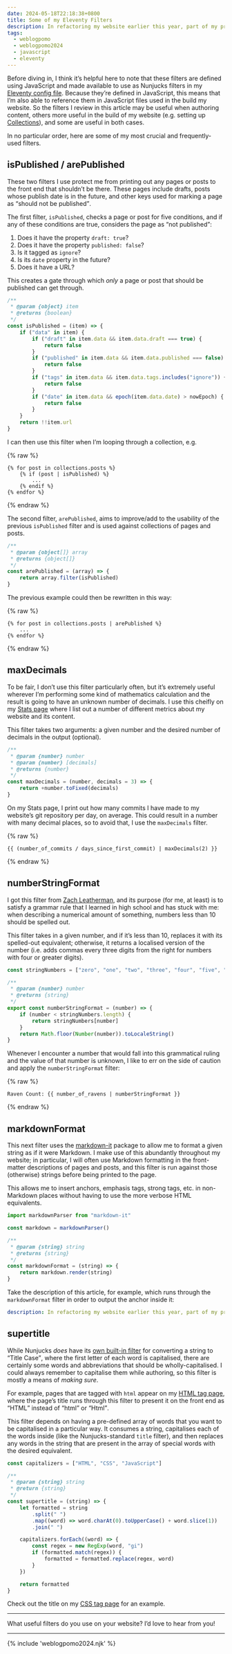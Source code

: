 ```yaml
---
date: 2024-05-18T22:18:38+0800
title: Some of my Eleventy Filters
description: In refactoring my website earlier this year, part of my process was to evaluate and revise the many, many [Eleventy Filters](https://www.11ty.dev/docs/filters/) I use throughout my website’s build, so in this post, I’ll run through a handful of them.
tags:
  - weblogpomo
  - weblogpomo2024
  - javascript
  - eleventy
---
```


Before diving in, I think it’s helpful here to note that these filters are defined using JavaScript and made available to use as Nunjucks filters in my [Eleventy config file](https://www.11ty.dev/docs/config/). Because they’re defined in JavaScript, this means that I’m also able to reference them in JavaScript files used in the build my website. So the filters I review in this article may be useful when authoring content, others more useful in the build of my website (e.g. setting up [Collections](https://www.11ty.dev/docs/collections/)), and some are useful in both cases.

In no particular order, here are some of my most crucial and frequently-used filters.

<h2 id="published"><span class="monospace">isPublished</span> / <span class="monospace">arePublished</span></h2>

These two filters I use protect me from printing out any pages or posts to the front end that shouldn’t be there. These pages include drafts, posts whose publish date is in the future, and other keys used for marking a page as <q>should not be published</q>.

The first filter, `isPublished`, checks a page or post for five conditions, and if any of these conditions are true, considers the page as <q>not published</q>:

1. Does it have the property `draft: true`?
2. Does it have the property `published: false`?
3. Is it tagged as `ignore`?
4. Is its `date` property in the future?
5. Does it have a URL?

This creates a gate through which *only* a page or post that should be published can get through.

```javascript
/**
 * @param {object} item
 * @returns {boolean}
 */
const isPublished = (item) => {
	if ("data" in item) {
		if ("draft" in item.data && item.data.draft === true) {
			return false
		}
		if ("published" in item.data && item.data.published === false) {
			return false
		}
		if ("tags" in item.data && item.data.tags.includes("ignore")) {
			return false
		}
		if ("date" in item.data && epoch(item.data.date) > nowEpoch) {
			return false
		}
	}
	return !!item.url
}
```

I can then use this filter when I’m looping through a collection, e.g.

{% raw %}
```twig
{% for post in collections.posts %}
	{% if (post | isPublished) %}
		...
	{% endif %}
{% endfor %}
```
{% endraw %}

The second filter, `arePublished`, aims to improve/add to the usability of the previous `isPublished` filter and is used against collections of pages and posts.

```javascript
/**
 * @param {object[]} array
 * @returns {object[]}
 */
const arePublished = (array) => {
	return array.filter(isPublished)
}
```

The previous example could then be rewritten in this way:

{% raw %}
```twig
{% for post in collections.posts | arePublished %}
	...
{% endfor %}
```
{% endraw %}

<h2><span class="monospace">maxDecimals</span></h2>

To be fair, I don’t use this filter particularly often, but it’s extremely useful wherever I’m performing some kind of mathematics calculation and the result is going to have an unknown number of decimals. I use this cheifly on my [Stats page](/stats/) where I list out a number of different metrics about my website and its content.

This filter takes two arguments: a given number and the desired number of decimals in the output (optional).

```javascript
/**
 * @param {number} number
 * @param {number} [decimals]
 * @returns {number}
 */
const maxDecimals = (number, decimals = 3) => {
	return +number.toFixed(decimals)
}
```

On my Stats page, I print out how many commits I have made to my website’s git repository per day, on average. This could result in a number with many decimal places, so to avoid that, I use the `maxDecimals` filter.

{% raw %}
```twig
{{ (number_of_commits / days_since_first_commit) | maxDecimals(2) }}
```
{% endraw %}

<h2><span class="monospace">numberStringFormat</span></h2>

I got this filter from [Zach Leatherman](https://github.com/zachleat/zachleat.com/blob/50a7550d05f6b953154fb767b63a439ce931f53b/eleventy.config.js#L159-L165), and its purpose (for me, at least) is to satisfy a grammar rule that I learned in high school and has stuck with me: when describing a numerical amount of something, numbers less than 10 should be spelled out.

This filter takes in a given number, and if it’s less than 10, replaces it with its spelled-out equivalent; otherwise, it returns a localised version of the number (i.e. adds commas every three digits from the right for numbers with four or greater digits).

```javascript
const stringNumbers = ["zero", "one", "two", "three", "four", "five", "six", "seven", "eight", "nine"]

/**
 * @param {number} number
 * @returns {string}
 */
export const numberStringFormat = (number) => {
	if (number < stringNumbers.length) {
		return stringNumbers[number]
	}
	return Math.floor(Number(number)).toLocaleString()
}
```

Whenever I encounter a number that would fall into this grammatical ruling and the value of that number is unknown, I like to err on the side of caution and apply the `numberStringFormat` filter:

{% raw %}
```twig
Raven Count: {{ number_of_ravens | numberStringFormat }}
```
{% endraw %}

<h2><span class="monospace">markdownFormat</span></h2>

This next filter uses the [markdown-it](https://github.com/markdown-it/markdown-it) package to allow me to format a given string as if it were Markdown. I make use of this abundantly throughout my website; in particular, I will often use Markdown formatting in the front-matter descriptions of pages and posts, and this filter is run against those (otherwise) strings before being printed to the page.

This allows me to insert anchors, emphasis tags, strong tags, etc. in non-Markdown places without having to use the more verbose HTML equivalents.

```javascript
import markdownParser from "markdown-it"

const markdown = markdownParser()

/**
 * @param {string} string
 * @returns {string}
 */
const markdownFormat = (string) => {
	return markdown.render(string)
}
```

Take the description of this article, for example, which runs through the `markdownFormat` filter in order to output the anchor inside it:

```yaml
description: In refactoring my website earlier this year, part of my process was to evaluate and revise the many, many [Eleventy Filters](https://www.11ty.dev/docs/filters/) I use throughout my website’s build, so in this post, I’ll run through a handful of them.
```

<h2><span class="monospace">supertitle</span></h2>

While Nunjucks *does* have its [own built-in filter](https://mozilla.github.io/nunjucks/templating.html#title) for converting a string to <q>Title Case</q>, where the first letter of each word is capitalised, there are certainly some words and abbreviations that should be wholly-capitalised. I could always remember to capitalise them while authoring, so this filter is mostly a means of *making sure*.

For example, pages that are tagged with `html` appear on my [HTML tag page](/tag/html/), where the page’s title runs through this filter to present it on the front end as <q>HTML</q> instead of <q>html</q> or <q>Html</q>.

This filter depends on having a pre-defined array of words that you want to be capitalised in a particular way. It consumes a string, capitalises each of the words inside (like the Nunjucks-standard `title` filter), and then replaces any words in the string that are present in the array of special words with the desired equivalent.

```javascript
const capitalizers = ["HTML", "CSS", "JavaScript"]

/**
 * @param {string} string
 * @return {string}
 */
const supertitle = (string) => {
	let formatted = string
		.split(" ")
		.map((word) => word.charAt(0).toUpperCase() + word.slice(1))
		.join(" ")

	capitalizers.forEach((word) => {
		const regex = new RegExp(word, "gi")
		if (formatted.match(regex)) {
			formatted = formatted.replace(regex, word)
		}
	})

	return formatted
}
```

Check out the title on my [CSS tag page](/tag/css/) for an example.

<hr style="--rule-space: var(--size-medium);">

What useful filters do you use on your website? I’d love to hear from you!

--------

{% include 'weblogpomo2024.njk' %}
